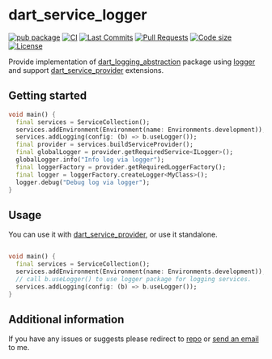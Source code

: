 <!-- 
This README describes the package. If you publish this package to pub.dev,
this README's contents appear on the landing page for your package.

For information about how to write a good package README, see the guide for
[writing package pages](https://dart.dev/tools/pub/writing-package-pages). 

For general information about developing packages, see the Dart guide for
[creating packages](https://dart.dev/guides/libraries/create-packages)
and the Flutter guide for
[developing packages and plugins](https://flutter.dev/to/develop-packages). 
-->

# dart_service_logger

[![pub package](https://img.shields.io/pub/v/dart_service_logger?logo=dart&logoColor=00b9fc)](https://pub.dev/packages/dart_service_logger)
[![CI](https://img.shields.io/github/actions/workflow/status/codelovercc/dart_service_logger/dart.yml?branch=main&logo=github-actions&logoColor=white)](https://github.com/codelovercc/dart_service_logger/actions)
[![Last Commits](https://img.shields.io/github/last-commit/codelovercc/dart_service_logger?logo=git&logoColor=white)](https://github.com/codelovercc/dart_service_logger/commits/main)
[![Pull Requests](https://img.shields.io/github/issues-pr/codelovercc/dart_service_logger?logo=github&logoColor=white)](https://github.com/codelovercc/dart_service_logger/pulls)
[![Code size](https://img.shields.io/github/languages/code-size/codelovercc/dart_service_logger?logo=github&logoColor=white)](https://github.com/codelovercc/dart_service_logger)
[![License](https://img.shields.io/github/license/codelovercc/dart_service_logger?logo=open-source-initiative&logoColor=green)](https://github.com/codelovercc/dart_service_logger/blob/main/LICENSE)

Provide implementation
of [dart_logging_abstraction](https://pub.dev/packages/dart_logging_abstraction) package
using [logger](https://pub.dev/packages/logger) and
support [dart_service_provider](https://pub.dev/packages/dart_service_provider) extensions.

## Getting started

```dart
void main() {
  final services = ServiceCollection();
  services.addEnvironment(Environment(name: Environments.development));
  services.addLogging(config: (b) => b.useLogger());
  final provider = services.buildServiceProvider();
  final globalLogger = provider.getRequiredService<ILogger>();
  globalLogger.info("Info log via logger");
  final loggerFactory = provider.getRequiredLoggerFactory();
  final logger = loggerFactory.createLogger<MyClass>();
  logger.debug("Debug log via logger");
}
```

## Usage

You can use it with [dart_service_provider](https://pub.dev/packages/dart_service_provider), or use
it standalone.

```dart

void main() {
  final services = ServiceCollection();
  services.addEnvironment(Environment(name: Environments.development));
  // call b.useLogger() to use logger package for logging services.
  services.addLogging(config: (b) => b.useLogger());
}

```

## Additional information

If you have any issues or suggests please redirect
to [repo](https://github.com/codelovercc/dart_service_logger)
or [send an email](mailto:codelovercc@gmail.com) to me.
